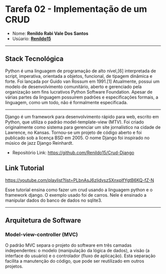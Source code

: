 # Tarefa 02 - Implementação de um CRUD

* Nome: **Renildo Rabi Vale Dos Santos**
* Usúario: **[Renildo15](https://github.com/Renildo15)**

* * *
## Stack Tecnológica

Python é uma linguagem de programação de alto nível,[6] interpretada de script, imperativa, orientada a objetos, funcional, de tipagem dinâmica e forte. Foi lançada por Guido van Rossum em 1991.[1] Atualmente, possui um modelo de desenvolvimento comunitário, aberto e gerenciado pela organização sem fins lucrativos Python Software Foundation. Apesar de várias partes da linguagem possuírem padrões e especificações formais, a linguagem, como um todo, não é formalmente especificada. 

* * *

Django é um framework para desenvolvimento rápido para web, escrito em Python, que utiliza o padrão model-template-view (MTV). Foi criado originalmente como sistema para gerenciar um site jornalístico na cidade de Lawrence, no Kansas. Tornou-se um projeto de código aberto e foi publicado sob a licença BSD em 2005. O nome Django foi inspirado no músico de jazz Django Reinhardt.

* Repositório Link: https://github.com/Renildo15/Crud-Django

## Link Tutorial

https://youtube.com/playlist?list=PLbnAsJ6zlidvszSXnxplfYgtB6KQ-fZ-N

Esse tutorial ensina como fazer um crud usando a linguagem python e o framework django. O exemplo usado foi de carros. Nele é ensinado a manipular dados do banco de dados no sqlite3.

* * *
##  Arquitetura de Software

### Model-view-controller (MVC)
O padrão MVC separa o projeto do software em três camadas independentes: o modelo (manipulação da lógica de dados), a visão (a interface do usuário) e o controlador (fluxo de aplicação). Esta separação facilita a manutenção do código, que pode ser reutilizado em outros projetos.